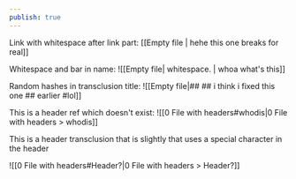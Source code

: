 ```yaml
---
publish: true
---
```

Link with whitespace after link part: 
[[Empty file | hehe this one breaks for real]]

Whitespace and bar in name: 
![[Empty file|         whitespace.   | whoa what's this]]

Random hashes in transclusion title: 
![[Empty file|## ## i think i fixed this one ## earlier #lol]]

This is a header ref which doesn't exist: 
![[0 File with headers#whodis|0 File with headers > whodis]]


This is a header transclusion that is slightly that uses a special character in the header

![[0 File with headers#Header?|0 File with headers > Header?]]

